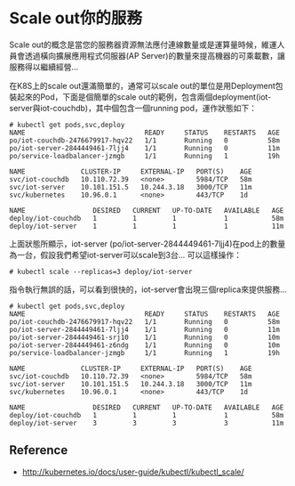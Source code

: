 # Scale out你的服務

Scale out的概念是當您的服務器資源無法應付連線數量或是運算量時候，維運人員會透過橫向擴展應用程式伺服器(AP Server)的數量來提高機器的可乘載數，讓服務得以繼續經營...

在K8S上的scale out還滿簡單的，通常可以scale out的單位是用Deployment包裝起來的Pod，下面是個簡單的scale out的範例，包含兩個deployment(iot-server與iot-couchdb)，其中個包含一個running pod，運作狀態如下：

```
# kubectl get pods,svc,deploy
NAME                              READY     STATUS    RESTARTS   AGE
po/iot-couchdb-2476679917-hqv22   1/1       Running   0          58m
po/iot-server-2844449461-7ljj4    1/1       Running   0          11m
po/service-loadbalancer-jzmgb     1/1       Running   1          19h

NAME              CLUSTER-IP     EXTERNAL-IP   PORT(S)    AGE
svc/iot-couchdb   10.110.72.39   <none>        5984/TCP   58m
svc/iot-server    10.101.151.5   10.244.3.18   3000/TCP   11m
svc/kubernetes    10.96.0.1      <none>        443/TCP    1d

NAME                 DESIRED   CURRENT   UP-TO-DATE   AVAILABLE   AGE
deploy/iot-couchdb   1         1         1            1           58m
deploy/iot-server    1         1         1            1           11m
```

上面狀態所顯示，iot-server (po/iot-server-2844449461-7ljj4)在pod上的數量為一台，假設我們希望iot-server可以scale到3台... 可以這樣操作：

```
# kubectl scale --replicas=3 deploy/iot-server
```

指令執行無誤的話，可以看到很快的，iot-server會出現三個replica來提供服務...

```
# kubectl get pods,svc,deploy
NAME                              READY     STATUS    RESTARTS   AGE
po/iot-couchdb-2476679917-hqv22   1/1       Running   0          58m
po/iot-server-2844449461-7ljj4    1/1       Running   0          11m
po/iot-server-2844449461-srj10    1/1       Running   0          10m
po/iot-server-2844449461-z6ndg    1/1       Running   0          10m
po/service-loadbalancer-jzmgb     1/1       Running   1          19h

NAME              CLUSTER-IP     EXTERNAL-IP   PORT(S)    AGE
svc/iot-couchdb   10.110.72.39   <none>        5984/TCP   58m
svc/iot-server    10.101.151.5   10.244.3.18   3000/TCP   11m
svc/kubernetes    10.96.0.1      <none>        443/TCP    1d

NAME                 DESIRED   CURRENT   UP-TO-DATE   AVAILABLE   AGE
deploy/iot-couchdb   1         1         1            1           58m
deploy/iot-server    3         3         3            3           11m
```

## Reference

* http://kubernetes.io/docs/user-guide/kubectl/kubectl_scale/